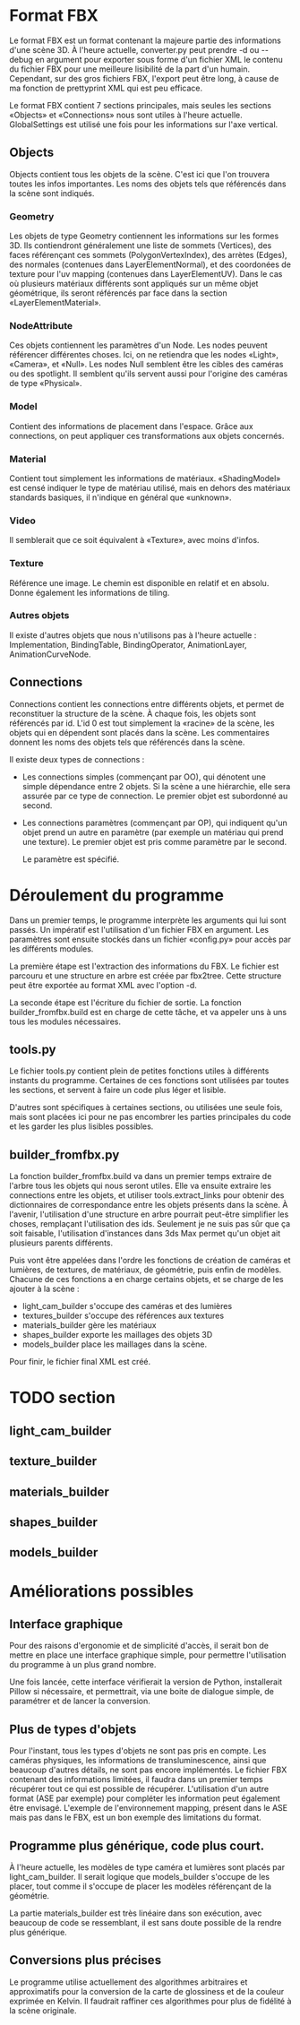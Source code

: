# Format FBX

Le format FBX est un format contenant la majeure partie des informations d'une scène 3D.
À l'heure actuelle, converter.py peut prendre -d ou --debug en argument pour exporter sous forme d'un fichier XML le contenu du fichier FBX pour une meilleure lisibilité de la part d'un humain. Cependant, sur des gros fichiers FBX, l'export peut être long, à cause de ma fonction de prettyprint XML qui est peu efficace.

Le format FBX contient 7 sections principales, mais seules les sections «Objects» et «Connections» nous sont utiles à l'heure actuelle. GlobalSettings est utilisé une fois pour les informations sur l'axe vertical.

## Objects

Objects contient tous les objets de la scène. C'est ici que l'on trouvera toutes les infos importantes. Les noms des objets tels que référencés dans la scène sont indiqués.

### Geometry

Les objets de type Geometry contiennent les informations sur les formes 3D.
Ils contiendront généralement une liste de sommets (Vertices), des faces référençant ces sommets (PolygonVertexIndex), des arrètes (Edges), des normales (contenues dans LayerElementNormal), et des coordonées de texture pour l'uv mapping (contenues dans LayerElementUV). Dans le cas où plusieurs matériaux différents sont appliqués sur un même objet géométrique, ils seront référencés par face dans la section «LayerElementMaterial».

### NodeAttribute

Ces objets contiennent les paramètres d'un Node. Les nodes peuvent référencer différentes choses. Ici, on ne retiendra que les nodes «Light», «Camera», et «Null». Les nodes Null semblent être les cibles des caméras ou des spotlight. Il semblent qu'ils servent aussi pour l'origine des caméras de type «Physical».

### Model

Contient des informations de placement dans l'espace. Grâce aux connections, on peut appliquer ces transformations aux objets concernés.

### Material

Contient tout simplement les informations de matériaux. «ShadingModel» est censé indiquer le type de matériau utilisé, mais en dehors des matériaux standards basiques, il n'indique en général que  «unknown».

### Video

Il semblerait que ce soit équivalent à «Texture», avec moins d'infos.

### Texture

Référence une image. Le chemin est disponible en relatif et en absolu. Donne également les informations de tiling.

### Autres objets

Il existe d'autres objets que nous n'utilisons pas à l'heure actuelle : Implementation, BindingTable, BindingOperator, AnimationLayer, AnimationCurveNode.

## Connections

Connections contient les connections entre différents objets, et permet de reconstituer la structure de la scène. À chaque fois, les objets sont référencés par id. L'id 0 est tout simplement la «racine» de la scène, les objets qui en dépendent sont placés dans la scène.
Les commentaires donnent les noms des objets tels que référencés dans la scène.

Il existe deux types de connections :

- Les connections simples (commençant par OO), qui dénotent une simple dépendance entre 2 objets. Si la scène a une hiérarchie, elle sera assurée par ce type de connection. Le premier objet est subordonné au second.

- Les connections paramètres (commençant par OP), qui indiquent qu'un objet prend un autre en paramètre (par exemple un matériau qui prend une texture). Le premier objet est pris comme paramètre par le second.

  Le paramètre est spécifié.

# Déroulement du programme

Dans un premier temps, le programme interprète les arguments qui lui sont passés. Un impératif est l'utilisation d'un fichier FBX en argument. Les paramètres sont ensuite stockés dans un fichier «config.py» pour accès par les différents modules.

La première étape est l'extraction des informations du FBX. Le fichier est parcouru et une structure en arbre est créée par fbx2tree. Cette structure peut être exportée au format XML avec l'option -d.

La seconde étape est l'écriture du fichier de sortie. La fonction builder_fromfbx.build est en charge de cette tâche, et va appeler uns à uns tous les modules nécessaires.

## tools.py

Le fichier tools.py contient plein de petites fonctions utiles à différents instants du programme. Certaines de ces fonctions sont utilisées par toutes les sections, et servent à faire un code plus léger et lisible.

D'autres sont spécifiques à certaines sections, ou utilisées une seule fois, mais sont placées ici pour ne pas encombrer les parties principales du code et les garder les plus lisibles possibles.

## builder_fromfbx.py

La fonction builder_fromfbx.build va dans un premier temps extraire de l'arbre tous les objets qui nous seront utiles. Elle va ensuite extraire les connections entre les objets, et utiliser tools.extract_links pour obtenir des dictionnaires de correspondance entre les objets présents dans la scène. À l'avenir, l'utilisation d'une structure en arbre pourrait peut-être simplifier les choses, remplaçant l'utilisation des ids. Seulement je ne suis pas sûr que ça soit faisable, l'utilisation d'instances dans 3ds Max permet qu'un objet ait plusieurs parents différents.

Puis vont être appelées dans l'ordre les fonctions de création de caméras et lumières, de textures, de matériaux, de géométrie, puis enfin de modèles. Chacune de ces fonctions a en charge certains objets, et se charge de les ajouter à la scène :

- light_cam_builder s'occupe des caméras et des lumières
- textures_builder s'occupe des références aux textures
- materials_builder gère les matériaux
- shapes_builder exporte les maillages des objets 3D
- models_builder place les maillages dans la scène.

Pour finir, le fichier final XML est créé.

# TODO section

## light_cam_builder

## texture_builder

## materials_builder

## shapes_builder

## models_builder

# Améliorations possibles

## Interface graphique

Pour des raisons d'ergonomie et de simplicité d'accès, il serait bon de mettre en place une interface graphique simple, pour permettre l'utilisation du programme à un plus grand nombre.

Une fois lancée, cette interface vérifierait la version de Python, installerait Pillow si nécessaire, et permettrait, via une boite de dialogue simple, de paramétrer et de lancer la conversion.

## Plus de types d'objets

Pour l'instant, tous les types d'objets ne sont pas pris en compte. Les caméras physiques, les informations de transluminescence, ainsi que beaucoup d'autres détails, ne sont pas encore implémentés. Le fichier FBX contenant des informations limitées, il faudra dans un premier temps récupérer tout ce qui est possible de récupérer. L'utilisation d'un autre format (ASE par exemple) pour compléter les information peut également être envisagé. L'exemple de l'environnement mapping, présent dans le ASE mais pas dans le FBX, est un bon exemple des limitations du format.

## Programme plus générique, code plus court.

À l'heure actuelle, les modèles de type caméra et lumières sont placés par light_cam_builder. Il serait logique que models_builder s'occupe de les placer, tout comme il s'occupe de placer les modèles référençant de la géométrie.

La partie materials_builder est très linéaire dans son exécution, avec beaucoup de code se ressemblant, il est sans doute possible de la rendre plus générique.

## Conversions plus précises

Le programme utilise actuellement des algorithmes arbitraires et approximatifs pour la conversion de la carte de glossiness et de la couleur exprimée en Kelvin. Il faudrait raffiner ces algorithmes pour plus de fidélité à la scène originale.
